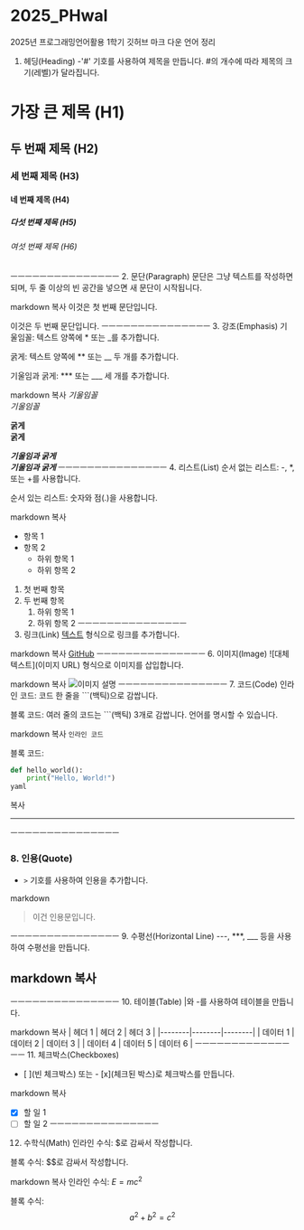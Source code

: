 # 2025_PHwal
2025년 프로그래밍언어활용 1학기
깃허브 마크 다운 언어 정리


1. 헤딩(Heading)
-'#' 기호를 사용하여 제목을 만듭니다. #의 개수에 따라 제목의 크기(레벨)가 달라집니다.


# 가장 큰 제목 (H1)
## 두 번째 제목 (H2)
### 세 번째 제목 (H3)
#### 네 번째 제목 (H4)
##### 다섯 번째 제목 (H5)
###### 여섯 번째 제목 (H6)
ㅡㅡㅡㅡㅡㅡㅡㅡㅡㅡㅡㅡㅡㅡㅡ
2. 문단(Paragraph)
문단은 그냥 텍스트를 작성하면 되며, 두 줄 이상의 빈 공간을 넣으면 새 문단이 시작됩니다.

markdown
복사
이것은 첫 번째 문단입니다.

이것은 두 번째 문단입니다.
ㅡㅡㅡㅡㅡㅡㅡㅡㅡㅡㅡㅡㅡㅡㅡ
3. 강조(Emphasis)
기울임꼴: 텍스트 양쪽에 * 또는 _를 추가합니다.

굵게: 텍스트 양쪽에 ** 또는 __ 두 개를 추가합니다.

기울임과 굵게: *** 또는 ___ 세 개를 추가합니다.

markdown
복사
*기울임꼴*  
_기울임꼴_

**굵게**  
__굵게__

***기울임과 굵게***  
___기울임과 굵게___
ㅡㅡㅡㅡㅡㅡㅡㅡㅡㅡㅡㅡㅡㅡㅡ
4. 리스트(List)
순서 없는 리스트: -, *, 또는 +를 사용합니다.

순서 있는 리스트: 숫자와 점(.)을 사용합니다.

markdown
복사
- 항목 1
- 항목 2
  - 하위 항목 1
  - 하위 항목 2

1. 첫 번째 항목
2. 두 번째 항목
   1. 하위 항목 1
   2. 하위 항목 2
ㅡㅡㅡㅡㅡㅡㅡㅡㅡㅡㅡㅡㅡㅡㅡ
5. 링크(Link)
[텍스트](URL) 형식으로 링크를 추가합니다.

markdown
복사
[GitHub](https://github.com)
ㅡㅡㅡㅡㅡㅡㅡㅡㅡㅡㅡㅡㅡㅡㅡ
6. 이미지(Image)
![대체 텍스트](이미지 URL) 형식으로 이미지를 삽입합니다.

markdown
복사
![이미지 설명](https://example.com/image.jpg)
ㅡㅡㅡㅡㅡㅡㅡㅡㅡㅡㅡㅡㅡㅡㅡ
7. 코드(Code)
인라인 코드: 코드 한 줄을 ```(백틱)으로 감쌉니다.

블록 코드: 여러 줄의 코드는 ```(백틱) 3개로 감쌉니다. 언어를 명시할 수 있습니다.

markdown
복사
`인라인 코드`

블록 코드:
```python
def hello_world():
    print("Hello, World!")
yaml
```
복사

---
ㅡㅡㅡㅡㅡㅡㅡㅡㅡㅡㅡㅡㅡㅡㅡ
### 8. **인용(Quote)**

- `>` 기호를 사용하여 인용을 추가합니다.

markdown
> 이건 인용문입니다.

ㅡㅡㅡㅡㅡㅡㅡㅡㅡㅡㅡㅡㅡㅡㅡ
9. 수평선(Horizontal Line)
---, ***, ___ 등을 사용하여 수평선을 만듭니다.

markdown
복사
---
ㅡㅡㅡㅡㅡㅡㅡㅡㅡㅡㅡㅡㅡㅡㅡ
10. 테이블(Table)
|와 -를 사용하여 테이블을 만듭니다.

markdown
복사
| 헤더 1 | 헤더 2 | 헤더 3 |
|--------|--------|--------|
| 데이터 1 | 데이터 2 | 데이터 3 |
| 데이터 4 | 데이터 5 | 데이터 6 |
ㅡㅡㅡㅡㅡㅡㅡㅡㅡㅡㅡㅡㅡㅡㅡ
11. 체크박스(Checkboxes)
- [ ](빈 체크박스) 또는 - [x](체크된 박스)로 체크박스를 만듭니다.

markdown
복사
- [x] 할 일 1
- [ ] 할 일 2
ㅡㅡㅡㅡㅡㅡㅡㅡㅡㅡㅡㅡㅡㅡㅡ
12. 수학식(Math)
인라인 수식: $로 감싸서 작성합니다.

블록 수식: $$로 감싸서 작성합니다.

markdown
복사
인라인 수식: $E = mc^2$

블록 수식:
$$
a^2 + b^2 = c^2
$$
